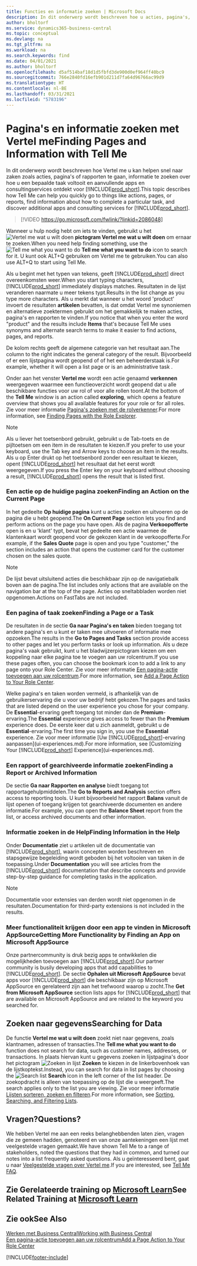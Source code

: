 ```yaml
---
title: Functies en informatie zoeken | Microsoft Docs
description: In dit onderwerp wordt beschreven hoe u acties, pagina's, rapporten, documentatie, en gegevens zoekt, en andere apps en consultingservices.
author: bholtorf
ms.service: dynamics365-business-central
ms.topic: conceptual
ms.devlang: na
ms.tgt_pltfrm: na
ms.workload: na
ms.search.keywords: find
ms.date: 04/01/2021
ms.author: bholtorf
ms.openlocfilehash: d5af514baf18d1d5fbfd3de900d0ef964ff40bc9
ms.sourcegitcommit: 766e2840fd16efb901d211d7fa64d96766ac99d9
ms.translationtype: HT
ms.contentlocale: nl-BE
ms.lasthandoff: 03/31/2021
ms.locfileid: "5783196"
---
```

# <a name="finding-pages-and-information-with-tell-me"></a><span data-ttu-id="e5cf1-103">Pagina's en informatie zoeken met Vertel me</span><span class="sxs-lookup"><span data-stu-id="e5cf1-103">Finding Pages and Information with Tell Me</span></span>  
<span data-ttu-id="e5cf1-104">In dit onderwerp wordt beschreven hoe Vertel me u kan helpen snel naar zaken zoals acties, pagina's of rapporten te gaan, informatie te zoeken over hoe u een bepaalde taak voltooit en aanvullende apps en consultingservices ontdekt voor [!INCLUDE[prod_short](includes/prod_short.md)].</span><span class="sxs-lookup"><span data-stu-id="e5cf1-104">This topic describes how Tell Me can help you quickly go to things like actions, pages, or reports, find information about how to complete a particular task, and discover additional apps and consulting services for [!INCLUDE[prod_short](includes/prod_short.md)].</span></span>  


> [!VIDEO https://go.microsoft.com/fwlink/?linkid=2086048]

<span data-ttu-id="e5cf1-105">Wanneer u hulp nodig hebt om iets te vinden, gebruikt u het ![Vertel me wat u wilt doen](media/ui-search/search.png "Zoeken naar pagina of rapport") **pictogram Vertel me wat u wilt doen** om ernaar te zoeken.</span><span class="sxs-lookup"><span data-stu-id="e5cf1-105">When you need help finding something, use the ![Tell me what you want to do](media/ui-search/search.png "Search for Page or Report") **Tell me what you want to do** icon to search for it.</span></span> <span data-ttu-id="e5cf1-106">U kunt ook ALT+Q gebruiken om Vertel me te gebruiken.</span><span class="sxs-lookup"><span data-stu-id="e5cf1-106">You can also use ALT+Q to start using Tell Me.</span></span>

<span data-ttu-id="e5cf1-107">Als u begint met het typen van tekens, geeft [!INCLUDE[prod_short](includes/prod_short.md)] direct overeenkomsten weer.</span><span class="sxs-lookup"><span data-stu-id="e5cf1-107">When you start typing characters, [!INCLUDE[prod_short](includes/prod_short.md)] immediately displays matches.</span></span> <span data-ttu-id="e5cf1-108">Resultaten in de lijst veranderen naarmate u meer tekens typt.</span><span class="sxs-lookup"><span data-stu-id="e5cf1-108">Results in the list change as you type more characters.</span></span> <span data-ttu-id="e5cf1-109">Als u merkt dat wanneer u het woord 'product' invoert de resultaten **artikelen** bevatten, is dat omdat Vertel me synoniemen en alternatieve zoektermen gebruikt om het gemakkelijk te maken acties, pagina's en rapporten te vinden.</span><span class="sxs-lookup"><span data-stu-id="e5cf1-109">If you notice that when you enter the word "product" and the results include **Items** that's because Tell Me uses synonyms and alternate search terms to make it easier to find actions, pages, and reports.</span></span>

<span data-ttu-id="e5cf1-110">De kolom rechts geeft de algemene categorie van het resultaat aan.</span><span class="sxs-lookup"><span data-stu-id="e5cf1-110">The column to the right indicates the general category of the result.</span></span> <span data-ttu-id="e5cf1-111">Bijvoorbeeld of er een lijstpagina wordt geopend of of het een beheerderstaak is.</span><span class="sxs-lookup"><span data-stu-id="e5cf1-111">For example, whether it will open a list page or is an administrative task .</span></span>  

<span data-ttu-id="e5cf1-112">Onder aan het venster **Vertel me** wordt een actie genaamd **verkennen** weergegeven waarmee een functieoverzicht wordt geopend dat u alle beschikbare functies voor uw rol of voor alle rollen toont.</span><span class="sxs-lookup"><span data-stu-id="e5cf1-112">At the bottom of the **Tell Me** window is an action called **exploring**, which opens a feature overview that shows you all available features for your role or for all roles.</span></span> <span data-ttu-id="e5cf1-113">Zie voor meer informatie [Pagina's zoeken met de rolverkenner](ui-role-explorer.md).</span><span class="sxs-lookup"><span data-stu-id="e5cf1-113">For more information, see [Finding Pages with the Role Explorer](ui-role-explorer.md).</span></span>

> [!NOTE]  
>   <span data-ttu-id="e5cf1-114">Als u liever het toetsenbord gebruikt, gebruikt u de Tab-toets en de pijltoetsen om een item in de resultaten te kiezen.</span><span class="sxs-lookup"><span data-stu-id="e5cf1-114">If you prefer to use your keyboard, use the Tab key and Arrow keys to choose an item in the results.</span></span> <span data-ttu-id="e5cf1-115">Als u op Enter drukt op het toetsenbord zonder een resultaat te kiezen, opent [!INCLUDE[prod_short](includes/prod_short.md)] het resultaat dat het eerst wordt weergegeven.</span><span class="sxs-lookup"><span data-stu-id="e5cf1-115">If you press the Enter key on your keyboard without choosing a result, [!INCLUDE[prod_short](includes/prod_short.md)] opens the result that is listed first.</span></span>

### <a name="finding-an-action-on-the-current-page"></a><span data-ttu-id="e5cf1-116">Een actie op de huidige pagina zoeken</span><span class="sxs-lookup"><span data-stu-id="e5cf1-116">Finding an Action on the Current Page</span></span>
<span data-ttu-id="e5cf1-117">In het gedeelte **Op huidige pagina** kunt u acties zoeken en uitvoeren op de pagina die u hebt geopend.</span><span class="sxs-lookup"><span data-stu-id="e5cf1-117">The **On Current Page** section lets you find and perform actions on the page you have open.</span></span> <span data-ttu-id="e5cf1-118">Als de pagina **Verkoopofferte** open is en u 'klant' typt, bevat het gedeelte een actie waarmee de klantenkaart wordt geopend voor de gekozen klant in de verkoopofferte.</span><span class="sxs-lookup"><span data-stu-id="e5cf1-118">For example, if the **Sales Quote** page is open and you type "customer," the section includes an action that opens the customer card for the customer chosen on the sales quote.</span></span>

> [!NOTE]  
>   <span data-ttu-id="e5cf1-119">De lijst bevat uitsluitend acties die beschikbaar zijn op de navigatiebalk boven aan de pagina.</span><span class="sxs-lookup"><span data-stu-id="e5cf1-119">The list includes only actions that are available on the navigation bar at the top of the page.</span></span> <span data-ttu-id="e5cf1-120">Acties op sneltabbladen worden niet opgenomen.</span><span class="sxs-lookup"><span data-stu-id="e5cf1-120">Actions on FastTabs are not included.</span></span>  

### <a name="finding-a-page-or-a-task"></a><span data-ttu-id="e5cf1-121">Een pagina of taak zoeken</span><span class="sxs-lookup"><span data-stu-id="e5cf1-121">Finding a Page or a Task</span></span>
<span data-ttu-id="e5cf1-122">De resultaten in de sectie **Ga naar Pagina's en taken** bieden toegang tot andere pagina's en u kunt er taken mee uitvoeren of informatie mee opzoeken.</span><span class="sxs-lookup"><span data-stu-id="e5cf1-122">The results in the **Go to Pages and Tasks** section provide access to other pages and let you perform tasks or look up information.</span></span> <span data-ttu-id="e5cf1-123">Als u deze pagina's vaak gebruikt, kunt u het bladwijzerpictogram kiezen om een koppeling naar elke pagina toe te voegen aan uw rolcentrum.</span><span class="sxs-lookup"><span data-stu-id="e5cf1-123">If you use these pages often, you can choose the bookmark icon to add a link to any page onto your Role Center.</span></span> <span data-ttu-id="e5cf1-124">Zie voor meer informatie [Een pagina-actie toevoegen aan uw rolcentrum](ui-bookmarks.md).</span><span class="sxs-lookup"><span data-stu-id="e5cf1-124">For more information, see [Add a Page Action to Your Role Center](ui-bookmarks.md).</span></span>

<span data-ttu-id="e5cf1-125">Welke pagina's en taken worden vermeld, is afhankelijk van de gebruikerservaring die u voor uw bedrijf hebt gekozen.</span><span class="sxs-lookup"><span data-stu-id="e5cf1-125">The pages and tasks that are listed depend on the user experience you chose for your company.</span></span> <span data-ttu-id="e5cf1-126">De **Essential**-ervaring geeft toegang tot minder dan de **Premium**-ervaring.</span><span class="sxs-lookup"><span data-stu-id="e5cf1-126">The **Essential** experience gives access to fewer than the **Premium** experience does.</span></span> <span data-ttu-id="e5cf1-127">De eerste keer dat u zich aanmeldt, gebruikt u de **Essential**-ervaring.</span><span class="sxs-lookup"><span data-stu-id="e5cf1-127">The first time you sign in, you use the **Essential** experience.</span></span> <span data-ttu-id="e5cf1-128">Zie voor meer informatie [Uw [!INCLUDE[prod_short](includes/prod_short.md)]-ervaring aanpassen](ui-experiences.md).</span><span class="sxs-lookup"><span data-stu-id="e5cf1-128">For more information, see [Customizing Your [!INCLUDE[prod_short](includes/prod_short.md)] Experience](ui-experiences.md).</span></span>

### <a name="finding-a-report-or-archived-information"></a><span data-ttu-id="e5cf1-129">Een rapport of gearchiveerde informatie zoeken</span><span class="sxs-lookup"><span data-stu-id="e5cf1-129">Finding a Report or Archived Information</span></span>
<span data-ttu-id="e5cf1-130">De sectie **Ga naar Rapporten en analyse** biedt toegang tot rapportagehulpmiddelen.</span><span class="sxs-lookup"><span data-stu-id="e5cf1-130">The **Go to Reports and Analysis** section offers access to reporting tools.</span></span> <span data-ttu-id="e5cf1-131">U kunt bijvoorbeeld het rapport **Balans** vanuit de lijst openen of toegang krijgen tot gearchiveerde documenten en andere informatie.</span><span class="sxs-lookup"><span data-stu-id="e5cf1-131">For example, you can open the **Balance Sheet** report from the list, or access archived documents and other information.</span></span>  

### <a name="finding-information-in-the-help"></a><span data-ttu-id="e5cf1-132">Informatie zoeken in de Help</span><span class="sxs-lookup"><span data-stu-id="e5cf1-132">Finding Information in the Help</span></span>
<span data-ttu-id="e5cf1-133">Onder **Documentatie** ziet u artikelen uit de documentatie van [!INCLUDE[prod_short](includes/prod_short.md)], waarin concepten worden beschreven en stapsgewijze begeleiding wordt geboden bij het voltooien van taken in de toepassing.</span><span class="sxs-lookup"><span data-stu-id="e5cf1-133">Under **Documentation** you will see articles from the [!INCLUDE[prod_short](includes/prod_short.md)] documentation that describe concepts and provide step-by-step guidance for completing tasks in the application.</span></span>    

> [!NOTE]  
> <span data-ttu-id="e5cf1-134">Documentatie voor extensies van derden wordt niet opgenomen in de resultaten.</span><span class="sxs-lookup"><span data-stu-id="e5cf1-134">Documentation for third-party extensions is not included in the results.</span></span>

### <a name="getting-more-functionality-by-finding-an-app-on-microsoft-appsource"></a><span data-ttu-id="e5cf1-135">Meer functionaliteit krijgen door een app te vinden in Microsoft AppSource</span><span class="sxs-lookup"><span data-stu-id="e5cf1-135">Getting More Functionality by Finding an App on Microsoft AppSource</span></span>
<span data-ttu-id="e5cf1-136">Onze partnercommunity is druk bezig apps te ontwikkelen die mogelijkheden toevoegen aan [!INCLUDE[prod_short](includes/prod_short.md)].</span><span class="sxs-lookup"><span data-stu-id="e5cf1-136">Our partner community is busily developing apps that add capabilities to [!INCLUDE[prod_short](includes/prod_short.md)].</span></span> <span data-ttu-id="e5cf1-137">De sectie **Ophalen uit Microsoft AppSource** bevat apps voor [!INCLUDE[prod_short](includes/prod_short.md)] die beschikbaar zijn op Microsoft AppSource en gerelateerd zijn aan het trefwoord waarop u zocht.</span><span class="sxs-lookup"><span data-stu-id="e5cf1-137">The **Get from Microsoft AppSource** section lists apps for [!INCLUDE[prod_short](includes/prod_short.md)] that are available on Microsoft AppSource and are related to the keyword you searched for.</span></span>

## <a name="searching-for-data"></a><span data-ttu-id="e5cf1-138">Zoeken naar gegevens</span><span class="sxs-lookup"><span data-stu-id="e5cf1-138">Searching for Data</span></span>
<span data-ttu-id="e5cf1-139">De functie **Vertel me wat u wilt doen** zoekt niet naar gegevens, zoals klantnamen, adressen of transacties.</span><span class="sxs-lookup"><span data-stu-id="e5cf1-139">The **Tell me what you want to do** function does not search for data, such as customer names, addresses, or transactions.</span></span> <span data-ttu-id="e5cf1-140">In plaats hiervan kunt u gegevens zoeken in lijstpagina's door het pictogram ![Zoeken in lijst](media/ui-search/search-list.png "Pictogram Zoeken in lijst") **Zoeken** te kiezen in de linkerbovenhoek van de lijstkoptekst.</span><span class="sxs-lookup"><span data-stu-id="e5cf1-140">Instead, you can search for data in list pages by choosing the ![Search list](media/ui-search/search-list.png "Search list icon") **Search** icon in the left corner of the list header.</span></span> <span data-ttu-id="e5cf1-141">De zoekopdracht is alleen van toepassing op de lijst die u weergeeft.</span><span class="sxs-lookup"><span data-stu-id="e5cf1-141">The search applies only to the list you are viewing.</span></span> <span data-ttu-id="e5cf1-142">Zie voor meer informatie [Lijsten sorteren, zoeken en filteren](ui-enter-criteria-filters.md).</span><span class="sxs-lookup"><span data-stu-id="e5cf1-142">For more information, see [Sorting, Searching, and Filtering Lists](ui-enter-criteria-filters.md).</span></span>

## <a name="questions"></a><span data-ttu-id="e5cf1-143">Vragen?</span><span class="sxs-lookup"><span data-stu-id="e5cf1-143">Questions?</span></span>
<span data-ttu-id="e5cf1-144">We hebben Vertel me aan een reeks belanghebbenden laten zien, vragen die ze gemeen hadden, genoteerd en van onze aantekeningen een lijst met veelgestelde vragen gemaakt.</span><span class="sxs-lookup"><span data-stu-id="e5cf1-144">We have shown Tell Me to a range of stakeholders, noted the questions that they had in common, and turned our notes into a list frequently asked questions.</span></span> <span data-ttu-id="e5cf1-145">Als u geïnteresseerd bent, gaat u naar [Veelgestelde vragen over Vertel me](ui-search-faq.md).</span><span class="sxs-lookup"><span data-stu-id="e5cf1-145">If you are interested, see [Tell Me FAQ](ui-search-faq.md).</span></span>

## <a name="see-related-training-at-microsoft-learn"></a><span data-ttu-id="e5cf1-146">Zie Gerelateerde training op [Microsoft Learn](/learn/modules/user-interface-dynamics-365-business-central/index)</span><span class="sxs-lookup"><span data-stu-id="e5cf1-146">See Related Training at [Microsoft Learn](/learn/modules/user-interface-dynamics-365-business-central/index)</span></span>

## <a name="see-also"></a><span data-ttu-id="e5cf1-147">Zie ook</span><span class="sxs-lookup"><span data-stu-id="e5cf1-147">See Also</span></span>
[<span data-ttu-id="e5cf1-148">Werken met Business Central</span><span class="sxs-lookup"><span data-stu-id="e5cf1-148">Working with Business Central</span></span>](ui-work-product.md)  
[<span data-ttu-id="e5cf1-149">Een pagina-actie toevoegen aan uw rolcentrum</span><span class="sxs-lookup"><span data-stu-id="e5cf1-149">Add a Page Action to Your Role Center</span></span>](ui-bookmarks.md)


[!INCLUDE[footer-include](includes/footer-banner.md)]